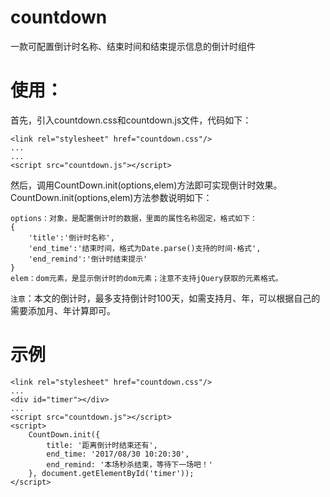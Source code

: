 # countdown
一款可配置倒计时名称、结束时间和结束提示信息的倒计时组件

# 使用：
首先，引入countdown.css和countdown.js文件，代码如下：
```
<link rel="stylesheet" href="countdown.css"/>
...
...
<script src="countdown.js"></script>
```
然后，调用CountDown.init(options,elem)方法即可实现倒计时效果。
CountDown.init(options,elem)方法参数说明如下：
```
options：对象，是配置倒计时的数据，里面的属性名称固定，格式如下：
{
    'title':'倒计时名称',
    'end_time':'结束时间，格式为Date.parse()支持的时间·格式',
    'end_remind':'倒计时结束提示'
}
elem：dom元素，是显示倒计时的dom元素；注意不支持jQuery获取的元素格式。
```
`注意`：本文的倒计时，最多支持倒计时100天，如需支持月、年，可以根据自己的需要添加月、年计算即可。

# 示例
```
<link rel="stylesheet" href="countdown.css"/>
...
<div id="timer"></div>
...
<script src="countdown.js"></script>
<script>
    CountDown.init({
        title: '距离倒计时结束还有',
        end_time: '2017/08/30 10:20:30',
        end_remind: '本场秒杀结束，等待下一场吧！'
    }, document.getElementById('timer'));
</script>
```

